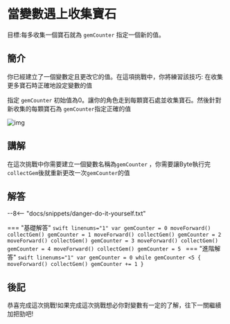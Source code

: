 # 當變數遇上收集寶石

目標:每多收集一個寶石就為 `gemCounter` 指定一個新的值。

## 簡介

你已經建立了一個變數定且更改它的值。在這項挑戰中，你將練習該技巧:
在收集更多寶石時正確地設定變數的值

指定 `gemCounter` 初始值為0。讓你的角色走到每顆寶石處並收集寶石。然後針對新收集的每顆寶石為 `gemCounter`指定正確的值

![img](https://imagedelivery.net/cdkaXPuFls5qlrh3GM4hfA/e0d3d237-e3b9-4caa-4e75-dbd86d644100/public)

## 講解

在這次挑戰中你需要建立一個變數名稱為`gemCounter` ，你需要讓Byte執行完`collectGem`後就重新更改一次`gemCounter`的值

## 解答

--8<-- "docs/snippets/danger-do-it-yourself.txt"

<!-- prettier-ignore-start -->
=== "基礎解答"
    ```swift linenums="1"
    var gemCounter = 0
    moveForward()
    collectGem()
    gemCounter = 1
    moveForward()
    collectGem()
    gemCounter = 2
    moveForward()
    collectGem()
    gemCounter = 3
    moveForward()
    collectGem()
    gemCounter = 4
    moveForward()
    collectGem()
    gemCounter = 5
    ```
=== "進階解答"
    ```swift linenums="1"
    var gemCounter = 0
    while gemCounter <5 {
        moveForward()
        collectGem()
        gemCounter += 1
    }
    ```
<!-- prettier-ignore-end -->

## 後記

恭喜完成這次挑戰!如果完成這次挑戰想必你對變數有一定的了解，往下一關繼續加把勁吧!
